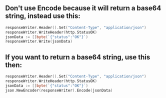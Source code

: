 ## Don't use Encode because it will return a base64 string, instead use this:

```go
responseWriter.Header().Set("Content-Type", "application/json")
responseWriter.WriteHeader(http.StatusOK)
jsonData := []byte(`{"status":"OK"}`)
responseWriter.Write(jsonData)
```

## If you want to return a base64 string, use this then:
```go
responseWriter.Header().Set("Content-Type", "application/json")
responseWriter.WriteHeader(http.StatusOK)
jsonData := []byte(`{"status":"OK"}`)
json.NewEncoder(responseWriter).Encode(jsonData)
```
